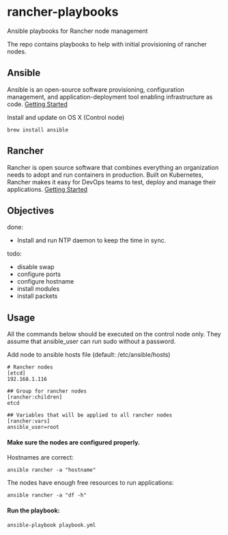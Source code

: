 # rancher-playbooks
Ansible playbooks for Rancher node management

The repo contains playbooks to help with initial provisioning of rancher nodes. 

## Ansible
Ansible is an open-source software provisioning, configuration management, and application-deployment tool enabling infrastructure as code.
[Getting Started](https://docs.ansible.com/ansible/latest/user_guide/intro_getting_started.html)

Install and update on OS X (Control node)
```
brew install ansible
```
## Rancher
Rancher is open source software that combines everything an organization needs to adopt and run containers in production. Built on Kubernetes, Rancher makes it easy for DevOps teams to test, deploy and manage their applications.
[Getting Started](https://rancher.com/docs/rancher/v2.5/en/)

## Objectives
done:
- Install and run NTP daemon to keep the time in sync.

todo:
- disable swap
- configure ports
- configure hostname
- install modules
- install packets

## Usage
All the commands below should be executed on the control node only.
They assume that ansible_user can run sudo without a password.

Add node to ansible hosts file (default: /etc/ansible/hosts)
```
# Rancher nodes
[etcd]
192.168.1.116

## Group for rancher nodes
[rancher:children]
etcd

## Variables that will be applied to all rancher nodes
[rancher:vars]
ansible_user=root
```

#### Make sure the nodes are configured properly.

Hostnames are correct:
```
ansible rancher -a "hostname"
```

The nodes have enough free resources to run applications:
```
ansible rancher -a "df -h"
```

#### Run the playbook:
```
ansible-playbook playbook.yml
```


